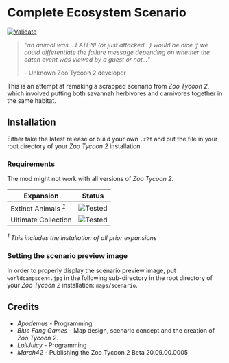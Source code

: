 # Complete Ecosystem Scenario

[![Validate](https://github.com/ZtModArchive/Complete-Ecosystem-Scenario/actions/workflows/validate.yml/badge.svg)](https://github.com/ZtModArchive/Complete-Ecosystem-Scenario/actions/workflows/validate.yml)

> "_an animal was ...EATEN! (or just attacked : ) would be nice if we could differentiate the failure message depending on whether the eaten event was viewed by a guest or not..._"
>
> \- Unknown Zoo Tycoon 2 developer

This is an attempt at remaking a scrapped scenario from _Zoo Tycoon 2_, which involved putting both savannah herbivores and carnivores together in the same habitat.

## Installation

Either take the latest release or build your own `.z2f` and put the file in your root directory of your _Zoo Tycoon 2_ installation.

### Requirements

The mod might not work with all versions of _Zoo Tycoon 2_.

| Expansion                       | Status                                                                     |
|---------------------------------|----------------------------------------------------------------------------|
| Extinct Animals <sup>_1_</sup>  | ![Tested](https://img.shields.io/badge/32.10.00.0009-Untested-lightgrey)   |
| Ultimate Collection             | ![Tested](https://img.shields.io/badge/33.05.00.0002UO-Untested-lightgrey) |
_<sup>1</sup> This includes the installation of all prior expansions_

### Setting the scenario preview image

In order to properly display the scenario preview image, put `worldcampscen4.jpg` in the following sub-directory in the root directory of your _Zoo Tycoon 2_ installation: `maps/scenario`.

## Credits

- _Apodemus_ - Programming
- _Blue Fang Games_ - Map design, scenario concept and the creation of _Zoo Tycoon 2_.
- _LoliJuicy_ - Programming
- _March42_ - Publishing the Zoo Tycoon 2 Beta 20.09.00.0005
